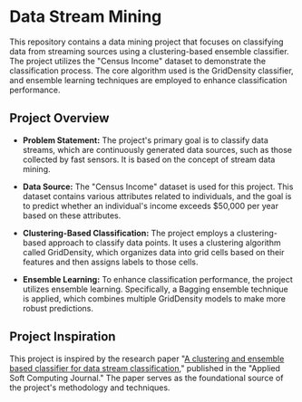 # Data Stream Mining 

This repository contains a data mining project that focuses on classifying data from streaming sources using a clustering-based ensemble classifier. The project utilizes the "Census Income" dataset to demonstrate the classification process. The core algorithm used is the GridDensity classifier, and ensemble learning techniques are employed to enhance classification performance.

## Project Overview

- **Problem Statement:** The project's primary goal is to classify data streams, which are continuously generated data sources, such as those collected by fast sensors. It is based on the concept of stream data mining.

- **Data Source:** The "Census Income" dataset is used for this project. This dataset contains various attributes related to individuals, and the goal is to predict whether an individual's income exceeds $50,000 per year based on these attributes.

- **Clustering-Based Classification:** The project employs a clustering-based approach to classify data points. It uses a clustering algorithm called GridDensity, which organizes data into grid cells based on their features and then assigns labels to those cells.

- **Ensemble Learning:** To enhance classification performance, the project utilizes ensemble learning. Specifically, a Bagging ensemble technique is applied, which combines multiple GridDensity models to make more robust predictions.

## Project Inspiration

This project is inspired by the research paper "[A clustering and ensemble based classifier for data stream classification](https://www.sciencedirect.com/science/article/abs/pii/S1568494620310140)," published in the "Applied Soft Computing Journal." The paper serves as the foundational source of the project's methodology and techniques.